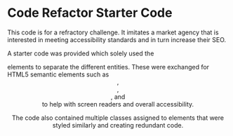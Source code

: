 # Code Refactor Starter Code
This code is for a refractory challenge. It imitates a market agency that is interested in meeting accessibility standards and in turn increase their SEO.

A starter code was provided which solely used the *<div>* elements to separate the different entities. These were exchanged for HTML5 semantic elements such as <header>, <footer>, <section>, and <article> to help with screen readers and overall accessibility. 
  
 The code also contained multiple classes assigned to elements that were styled similarly and creating redundant code.
